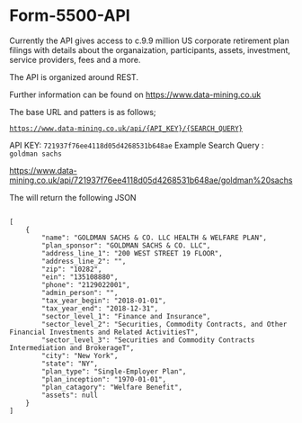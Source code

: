 # Form-5500-API
Currently the API gives access to c.9.9 million US corporate retirement plan filings with details about the organaization, participants, assets, investment, service providers, fees and a more.

The API is organized around REST.

Further information can be found on https://www.data-mining.co.uk

The base URL and patters is as follows;

<code>https://www.data-mining.co.uk/api/{API_KEY}/{SEARCH_QUERY}</code>

API KEY: <code>721937f76ee4118d05d4268531b648ae</code>
Example Search Query : <code>goldman sachs</code>

https://www.data-mining.co.uk/api/721937f76ee4118d05d4268531b648ae/goldman%20sachs

The will return the following JSON

<code>
[
    {
        "name": "GOLDMAN SACHS & CO. LLC HEALTH & WELFARE PLAN",
        "plan_sponsor": "GOLDMAN SACHS & CO. LLC",
        "address_line_1": "200 WEST STREET 19 FLOOR",
        "address_line_2": "",
        "zip": "10282",
        "ein": "135108880",
        "phone": "2129022001",
        "admin_person": "",
        "tax_year_begin": "2018-01-01",
        "tax_year_end": "2018-12-31",
        "sector_level_1": "Finance and Insurance",
        "sector_level_2": "Securities, Commodity Contracts, and Other Financial Investments and Related ActivitiesT",
        "sector_level_3": "Securities and Commodity Contracts Intermediation and BrokerageT",
        "city": "New York",
        "state": "NY",
        "plan_type": "Single-Employer Plan",
        "plan_inception": "1970-01-01",
        "plan_catagory": "Welfare Benefit",
        "assets": null
    }
]  
</code>
